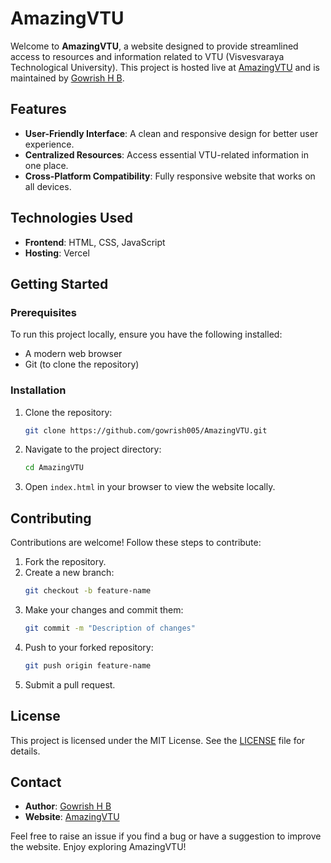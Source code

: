 # AmazingVTU

Welcome to **AmazingVTU**, a website designed to provide streamlined access to resources and information related to VTU (Visvesvaraya Technological University). This project is hosted live at [AmazingVTU](https://amazingvtu.vercel.app/) and is maintained by [Gowrish H B](https://github.com/gowrish005).

## Features

- **User-Friendly Interface**: A clean and responsive design for better user experience.
- **Centralized Resources**: Access essential VTU-related information in one place.
- **Cross-Platform Compatibility**: Fully responsive website that works on all devices.

## Technologies Used

- **Frontend**: HTML, CSS, JavaScript
- **Hosting**: Vercel

## Getting Started

### Prerequisites

To run this project locally, ensure you have the following installed:

- A modern web browser
- Git (to clone the repository)

### Installation

1. Clone the repository:
   ```bash
   git clone https://github.com/gowrish005/AmazingVTU.git
   ```

2. Navigate to the project directory:
   ```bash
   cd AmazingVTU
   ```

3. Open `index.html` in your browser to view the website locally.

## Contributing

Contributions are welcome! Follow these steps to contribute:

1. Fork the repository.
2. Create a new branch:
   ```bash
   git checkout -b feature-name
   ```
3. Make your changes and commit them:
   ```bash
   git commit -m "Description of changes"
   ```
4. Push to your forked repository:
   ```bash
   git push origin feature-name
   ```
5. Submit a pull request.

## License

This project is licensed under the MIT License. See the [LICENSE](LICENSE) file for details.

## Contact

- **Author**: [Gowrish H B](https://github.com/gowrish005)
- **Website**: [AmazingVTU](https://amazingvtu.vercel.app/)

Feel free to raise an issue if you find a bug or have a suggestion to improve the website. Enjoy exploring AmazingVTU!
